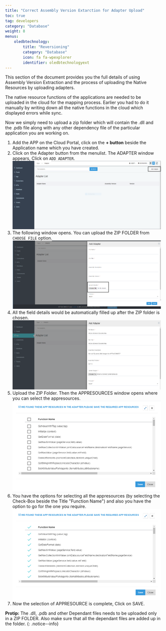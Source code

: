 ```yaml
---
title: "Correct Assembly Version Extarction for Adapter Upload"
toc: true
tag: developers
category: "Database"
weight: 8
menus: 
    oledbtechnology:
        title: "Reversioning"
        category: "Database"
        icon: fa fa-wpexplorer
        identifier: oledbtechnologyext
---
```


This section of the document provides you the full details of using Assembly Version Extraction 
and the process of uploading the Native Resources by uploading adapters.

The native resource functions of the applications are needed to be uploaded in the cloud for the 
mapping process. Earlier you had to do it manually by writing down all the native functions in 
the cloud which displayed errors while sync. 

Now we simply need to upload a zip folder which will contain the .dll and the .pdb file along 
with any other dependency file of the particular application you are working on.


1. Add the APP on the Cloud Portal, click on the **+ button** beside the Application name which you have created.
2. Click on the Adapter button  from the menulist. The ADAPTER window appears, Click on `ADD ADAPTER`.  
![AddAdapter](/staticfiles/connectors/media/technology-connector/AddAdapter.png)
3. The following window opens. You can upload the ZIP FOLDER from `CHOOSE FILE` option.  
![ChooseFiles_AddAdapter](/staticfiles/connectors/media/technology-connector/ChooseFiles_AddAdapter.png)
4. All the field details would be automatically filled up after the ZIP folder is chosen.  
![ChooseFiles_AddAdapter1](/staticfiles/connectors/media/technology-connector/ChooseFiles_AddAdapter1.png)
5. Upload the ZIP Folder. Then the APPRESOURCES window opens where you can select the appresources.  
![AppResources_AddAdapter](/staticfiles/connectors/media/technology-connector/AppResources_AddAdapter.png)
6. You have the options for selecting all the appresources (by selecting the Check-Box beside the Title "Function Name") 
   and also you have the option to go for the one you require.  
![Save_AppResources](/staticfiles/connectors/media/technology-connector/Save_AppResources.png)
7.  Now the selection of APPRESOURCE is complete, Click on SAVE.


**Protip:** The .dll, .pdb and other Dependant files needs to be uploaded only in a ZIP FOLDER. Also make sure that all the dependant files are added up in the folder.
{: .notice--info}